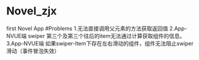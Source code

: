 # Novel_zjx
first Novel App
#Problems
	1.无法直接调用父元素的方法获取返回值
	2.App-NVUE端 swiper 第三个及第三个往后的item无法通过计算获取组件的信息。
	3.App-NVUE端 如果swiper-Item下存在左右滑动的组件，组件无法阻止swiper滑动（事件冒泡失效）
